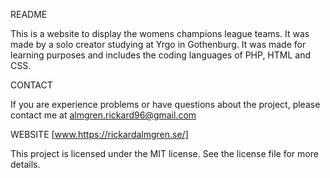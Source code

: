   
  README
  
  This is a website to display the womens champions league teams. 
  It was made by a solo creator studying at Yrgo in Gothenburg. It was made for learning purposes and includes the coding languages of PHP, HTML and CSS. 

  CONTACT
  
  If you are experience problems or have questions about the project, please contact me at                  almgren.rickard96@gmail.com
 

 WEBSITE
 [www.https://rickardalmgren.se/]

 This project is licensed under the MIT license. See the license file for more details.